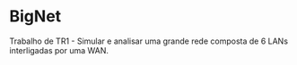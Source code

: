 # BigNet
Trabalho de TR1 - Simular e analisar uma grande rede composta de 6 LANs interligadas por uma WAN.
